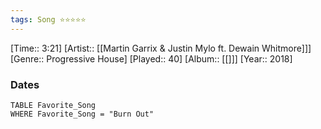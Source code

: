 ```yaml
---
tags: Song ⭐⭐⭐⭐⭐ 
---
```

[Time:: 3:21]
[Artist:: [[Martin Garrix & Justin Mylo ft. Dewain Whitmore]]]
[Genre:: Progressive House]
[Played:: 40]
[Album:: [[]]]
[Year:: 2018]
### Dates
````dataview
TABLE Favorite_Song
WHERE Favorite_Song = "Burn Out"
````